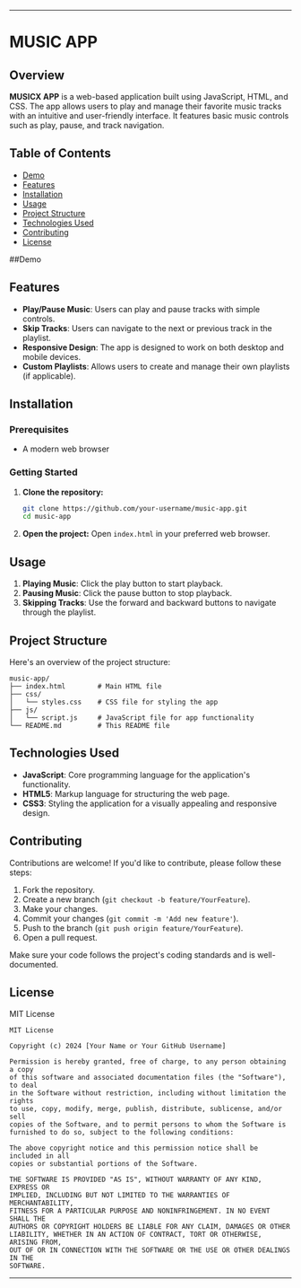 
---

# MUSIC APP

## Overview

**MUSICX APP** is a web-based application built using JavaScript, HTML, and CSS. The app allows users to play and manage their favorite music tracks with an intuitive and user-friendly interface. It features basic music controls such as play, pause, and track navigation.

## Table of Contents

- [Demo](#demo)
- [Features](#features)
- [Installation](#installation)
- [Usage](#usage)
- [Project Structure](#project-structure)
- [Technologies Used](#technologies-used)
- [Contributing](#contributing)
- [License](#license)

##Demo

## Features

- **Play/Pause Music**: Users can play and pause tracks with simple controls.
- **Skip Tracks**: Users can navigate to the next or previous track in the playlist.
- **Responsive Design**: The app is designed to work on both desktop and mobile devices.
- **Custom Playlists**: Allows users to create and manage their own playlists (if applicable).

## Installation

### Prerequisites

- A modern web browser

### Getting Started

1. **Clone the repository:**
   ```bash
   git clone https://github.com/your-username/music-app.git
   cd music-app
   ```

2. **Open the project:**
   Open `index.html` in your preferred web browser.

## Usage

1. **Playing Music**: Click the play button to start playback.
2. **Pausing Music**: Click the pause button to stop playback.
3. **Skipping Tracks**: Use the forward and backward buttons to navigate through the playlist.

## Project Structure

Here's an overview of the project structure:

```
music-app/
├── index.html        # Main HTML file
├── css/
│   └── styles.css    # CSS file for styling the app
├── js/
│   └── script.js     # JavaScript file for app functionality
└── README.md         # This README file
```

## Technologies Used

- **JavaScript**: Core programming language for the application's functionality.
- **HTML5**: Markup language for structuring the web page.
- **CSS3**: Styling the application for a visually appealing and responsive design.

## Contributing

Contributions are welcome! If you'd like to contribute, please follow these steps:

1. Fork the repository.
2. Create a new branch (`git checkout -b feature/YourFeature`).
3. Make your changes.
4. Commit your changes (`git commit -m 'Add new feature'`).
5. Push to the branch (`git push origin feature/YourFeature`).
6. Open a pull request.

Make sure your code follows the project's coding standards and is well-documented.

## License

MIT License

```
MIT License

Copyright (c) 2024 [Your Name or Your GitHub Username]

Permission is hereby granted, free of charge, to any person obtaining a copy
of this software and associated documentation files (the "Software"), to deal
in the Software without restriction, including without limitation the rights
to use, copy, modify, merge, publish, distribute, sublicense, and/or sell
copies of the Software, and to permit persons to whom the Software is
furnished to do so, subject to the following conditions:

The above copyright notice and this permission notice shall be included in all
copies or substantial portions of the Software.

THE SOFTWARE IS PROVIDED "AS IS", WITHOUT WARRANTY OF ANY KIND, EXPRESS OR
IMPLIED, INCLUDING BUT NOT LIMITED TO THE WARRANTIES OF MERCHANTABILITY,
FITNESS FOR A PARTICULAR PURPOSE AND NONINFRINGEMENT. IN NO EVENT SHALL THE
AUTHORS OR COPYRIGHT HOLDERS BE LIABLE FOR ANY CLAIM, DAMAGES OR OTHER
LIABILITY, WHETHER IN AN ACTION OF CONTRACT, TORT OR OTHERWISE, ARISING FROM,
OUT OF OR IN CONNECTION WITH THE SOFTWARE OR THE USE OR OTHER DEALINGS IN THE
SOFTWARE.
```

---
